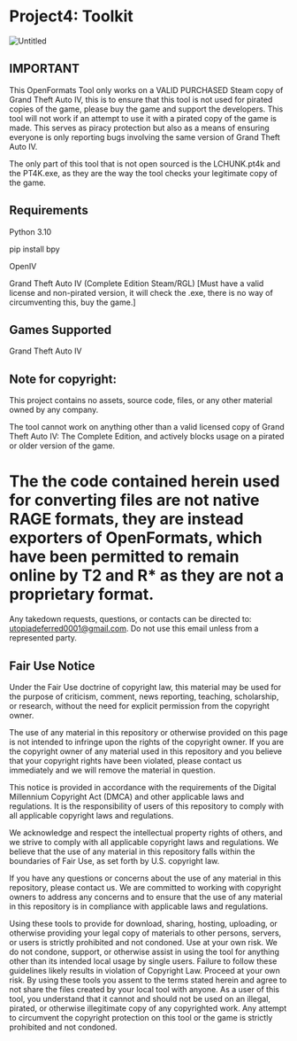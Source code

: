 # Project4: Toolkit
![Untitled](https://user-images.githubusercontent.com/122072742/216810531-f371fdc5-3dca-48b1-b5c8-b27ab0d578a2.png)


## IMPORTANT
This OpenFormats Tool only works on a VALID PURCHASED Steam copy of Grand Theft Auto IV, this is to ensure that this tool is not used for pirated copies of the game, please buy the game and support the developers. This tool will not work if an attempt to use it with a pirated copy of the game is made. This serves as piracy protection but also as a means of ensuring everyone is only reporting bugs involving the same version of Grand Theft Auto IV. 

The only part of this tool that is not open sourced is the LCHUNK.pt4k and the PT4K.exe, as they are the way the tool checks your legitimate copy of the game.

## Requirements
Python 3.10

pip install bpy

OpenIV

Grand Theft Auto IV (Complete Edition Steam/RGL) [Must have a valid license and non-pirated version, it will check the .exe, there is no way of circumventing this, buy the game.]

## Games Supported
Grand Theft Auto IV

## Note for copyright:

This project contains no assets, source code, files, or any other material owned by any company. 

The tool cannot work on anything other than a valid licensed copy of Grand Theft Auto IV: The Complete Edition, and actively blocks usage on a pirated or older version of the game.

# The the code contained herein used for converting files are not native RAGE formats, they are instead exporters of OpenFormats, which have been permitted to remain online by T2 and R* as they are not a proprietary format.

Any takedown requests, questions, or contacts can be directed to: utopiadeferred0001@gmail.com. Do not use this email unless from a represented party.

## Fair Use Notice

Under the Fair Use doctrine of copyright law, this material may be used for the purpose of criticism, comment, news reporting, teaching, scholarship, or research, without the need for explicit permission from the copyright owner.

The use of any material in this repository or otherwise provided on this page is not intended to infringe upon the rights of the copyright owner. If you are the copyright owner of any material used in this repository and you believe that your copyright rights have been violated, please contact us immediately and we will remove the material in question.

This notice is provided in accordance with the requirements of the Digital Millennium Copyright Act (DMCA) and other applicable laws and regulations. It is the responsibility of users of this repository to comply with all applicable copyright laws and regulations.

We acknowledge and respect the intellectual property rights of others, and we strive to comply with all applicable copyright laws and regulations. We believe that the use of any material in this repository falls within the boundaries of Fair Use, as set forth by U.S. copyright law.

If you have any questions or concerns about the use of any material in this repository, please contact us. We are committed to working with copyright owners to address any concerns and to ensure that the use of any material in this repository is in compliance with applicable laws and regulations.

Using these tools to provide for download, sharing, hosting, uploading, or otherwise providing your legal copy of materials to other persons, servers, or users is strictly prohibited and not condoned. Use at your own risk. We do not condone, support, or otherwise assist in using the tool for anything other than its intended local usage by single users. Failure to follow these guidelines likely results in violation of Copyright Law. Proceed at your own risk. By using these tools you assent to the terms stated herein and agree to not share the files created by your local tool with anyone. As a user of this tool, you understand that it cannot and should not be used on an illegal, pirated, or otherwise illegitimate copy of any copyrighted work. Any attempt to circumvent the copyright protection on this tool or the game is strictly prohibited and not condoned.
